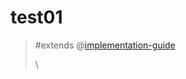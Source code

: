 # test01

> #extends @[implementation-guide](mention://db1b4a73-ee9d-46c3-b1bf-2288f49fdd47/document/bba68d1e-8f84-40d3-b0af-71af3756184f) 
>
> \